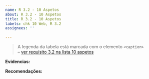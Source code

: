 ```yaml
---
name: R 3.2 - 10 Aspetos
about: R 3.2 - 10 Aspetos
title: R 3.2 - 10 Aspetos
labels: chk 10 Web, R 3.2
assignees: ''

---
```


> A legenda da tabela está marcada com o elemento `<caption>`  
> – [ver requisito 3.2 na lista 10 aspetos](https://amagovpt.github.io/kit-selo/checklists/checklist-10aspetos#n32)

**Evidencias:**

**Recomendações:**
